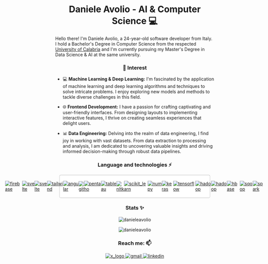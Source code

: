 <h1 align="center"> Daniele Avolio - AI & Computer Science 💻 </h1>

<p text-align="center">Hello there! I'm Daniele Avolio, a 24-year-old software developer from Italy. I hold a Bachelor's Degree in Computer Science from the respected <a href="https://informatica.unical.it">University of Calabria</a> and I'm currently pursuing my Master's Degree in Data Science & AI at the same university. </p>

<h3 align=center>📃 Interest </h3>

* 💻 **Machine Learning & Deep Learning:** I'm fascinated by the application of machine learning and deep learning algorithms and techniques to solve intricate problems. I enjoy exploring new models and methods to tackle diverse challenges in this field.

* 🌐 **Frontend Development:** I have a passion for crafting captivating and user-friendly interfaces. From designing layouts to implementing interactive features, I thrive on creating seamless experiences that delight users.

* 📊 **Data Engineering:** Delving into the realm of data engineering, I find joy in working with vast datasets. From data extraction to processing and analysis, I am dedicated to uncovering valuable insights and driving informed decision-making through robust data pipelines.


<h3 align=center> Language and technologies ⚡ </h3>

<div style="margin: 1em; padding: 1em; border-radius: 0.2em; box-shadow: 0px 0px 0px 0.2px black; background-color: white; display: flex; justify-content:center; align-items:center">
<!-- HTML / CSS -->
<a href="https://www.w3.org/html/" target="_blank" rel="noreferrer">
    <img src="https://raw.githubusercontent.com/devicons/devicon/master/icons/html5/html5-original-wordmark.svg" alt="html5" width="40" height="40"/>
</a>
<a href="https://www.w3schools.com/css/" target="_blank" rel="noreferrer">
    <img src="https://raw.githubusercontent.com/devicons/devicon/master/icons/css3/css3-original-wordmark.svg" alt="css3" width="40" height="40"/>
</a>

<!-- C++ -->
<a href="https://www.w3schools.com/cpp/" target="_blank" rel="noreferrer">
    <img src="https://raw.githubusercontent.com/devicons/devicon/master/icons/cplusplus/cplusplus-original.svg" alt="cplusplus" width="40" height="40"/>
</a>

<!-- Firebase -->
<a href="https://firebase.google.com/" target="_blank" rel="noreferrer">
    <img src="https://www.vectorlogo.zone/logos/firebase/firebase-icon.svg" alt="firebase" width="40" height="40"/>
</a>



<!-- Svelte-Kit -->
<a href="https://kit.svelte.dev/" target="_blank" rel="noreferrer">
    <img src="https://upload.wikimedia.org/wikipedia/commons/1/1b/Svelte_Logo.svg" alt="svelte" width="40" height="40"/>
</a>
<!-- Svelte -->
<a href="https://svelte.dev" target="_blank" rel="noreferrer">
    <img src="https://upload.wikimedia.org/wikipedia/commons/1/1b/Svelte_Logo.svg" alt="svelte" width="40" height="40"/>
</a>
  <!-- Tailwind CSS -->
    <a href="https://tailwindcss.com/" target="_blank" rel="noreferrer">
        <img src="https://www.svgrepo.com/show/374118/tailwind.svg" alt="tailwind" width="40" height="40"/>
    </a>


<!-- JavaScript -->
<a href="https://developer.mozilla.org/en-US/docs/Web/JavaScript" target="_blank" rel="noreferrer">
    <img src="https://raw.githubusercontent.com/devicons/devicon/master/icons/javascript/javascript-original.svg" alt="javascript" width="40" height="40"/>
</a>
<!-- TypeScript -->
<a href="https://www.typescriptlang.org/" target="_blank" rel="noreferrer">
    <img src="https://raw.githubusercontent.com/devicons/devicon/master/icons/typescript/typescript-original.svg" alt="typescript" width="40" height="40"/>
</a>
<!-- Angular -->
<a href="https://angular.io" target="_blank" rel="noreferrer">
    <img src="https://angular.io/assets/images/logos/angular/angular.svg" alt="angular" width="40" height="40"/>
</a>


<!-- Git -->
 <a href="https://git-scm.com/" target="_blank" rel="noreferrer">
     <img src="https://www.vectorlogo.zone/logos/git-scm/git-scm-icon.svg" alt="git" width="40" height="40"/>
</a>


<!-- Java -->
<a href="https://www.java.com" target="_blank" rel="noreferrer">
    <img src="https://raw.githubusercontent.com/devicons/devicon/master/icons/java/java-original.svg" alt="java" width="40" height="40"/>
</a>

<!-- Pentaho -->
<a href="https://www.hitachivantara.com/en-us/products/data-management-analytics/pentaho.html" target="_blank" rel="noreferrer">
    <img src="https://www.stonebranch.com/integration-hub/media/19/ee/83/1648220214/Pentaho%20Logo%20V2.svg" alt="pentaho" width="40" height="40"/>
</a>

<!-- Tableau -->
<a href="https://www.tableau.com/" target="_blank" rel="noreferrer">
    <img src="https://cdn.worldvectorlogo.com/logos/tableau-software.svg" alt="tableau" width="40" height="40"/>
</a>

<!-- Python -->
<a href="https://www.python.org" target="_blank" rel="noreferrer">
    <img src="https://raw.githubusercontent.com/devicons/devicon/master/icons/python/python-original.svg" alt="python" width="40" height="40"/>
</a>

<a href="https://www.nltk.org/" target="_blank" rel="noreferrer">
      <img src="https://miro.medium.com/v2/resize:fit:592/1*YM2HXc7f4v02pZBEO8h-qw.png" alt="nltk" width="40" height="40"/>
  </a>

<!-- Pandas -->
<a href="https://pandas.pydata.org/" target="_blank" rel="noreferrer">
    <img src="https://raw.githubusercontent.com/devicons/devicon/2ae2a900d2f041da66e950e4d48052658d850630/icons/pandas/pandas-original.svg" alt="pandas" width="40" height="40"/>
</a>
<!-- scikit-learn -->
<a href="https://scikit-learn.org/" target="_blank" rel="noreferrer">
    <img src="https://upload.wikimedia.org/wikipedia/commons/0/05/Scikit_learn_logo_small.svg" alt="scikit_learn" width="40" height="40"/>
</a>


<!-- NumPy -->
<a href="https://numpy.org/" target="_blank" rel="noreferrer">
    <img src="https://www.svgrepo.com/show/354127/numpy.svg" alt="numpy" width="40" height="40"/>
</a>

<!-- Keras -->
<a href="https://keras.io/" target="_blank" rel="noreferrer">
    <img src="https://upload.wikimedia.org/wikipedia/commons/c/c9/Keras_Logo.jpg" alt="keras" width="40" height="40"/>
</a>

<!-- TensorFlow -->
<a href="https://www.tensorflow.org" target="_blank" rel="noreferrer">
    <img src="https://www.vectorlogo.zone/logos/tensorflow/tensorflow-icon.svg" alt="tensorflow" width="40" height="40"/>
</a>

<a href="https://hadoop.apache.org/" target="_blank" rel="noreferrer">
       <img src="https://www.vectorlogo.zone/logos/apache_hadoop/apache_hadoop-icon.svg" alt="hadoop" width="40" height="40"/>
   </a>

 <!-- Hadoop -->
 <a href="https://hadoop.apache.org/" target="_blank" rel="noreferrer">
     <img src="https://www.vectorlogo.zone/logos/apache_hadoop/apache_hadoop-icon.svg" alt="hadoop" width="40" height="40"/>
 </a>
 <!-- MySQL -->
 <a href="https://www.mysql.com/" target="_blank" rel="noreferrer">
     <img src="https://raw.githubusercontent.com/devicons/devicon/master/icons/mysql/mysql-original-wordmark.svg" alt="mysql" width="40" height="40"/>
 </a>
 <!-- HBase -->
 <a href="https://hbase.apache.org/" target="_blank" rel="noreferrer">
     <img src="https://avatars.githubusercontent.com/u/49303554?v=4" alt="hbase" width="40" height="40"/>
 </a>
 <!-- Sqoop -->
 <a href="https://sqoop.apache.org/" target="_blank" rel="noreferrer">
     <img src="https://upload.wikimedia.org/wikipedia/commons/b/b4/Apache_Sqoop_logo.svg" alt="sqoop" width="40" height="40"/>
 </a>
 <!-- Spark -->
 <a href="https://spark.apache.org/" target="_blank" rel="noreferrer">
     <img src="https://upload.wikimedia.org/wikipedia/commons/thumb/f/f3/Apache_Spark_logo.svg/1200px-Apache_Spark_logo.svg.png" alt="spark" width="40" height="40"/>
 </a>

</div>


<h3 align="center"> Stats ✨ </h3>
<div>
 <p align="center"><img align="center" src="https://github-readme-stats.vercel.app/api/top-langs/?username=danieleavolio&layout=compact" alt="danieleavolio" /></p>
 <p align="center"><img align="center" src="https://github-readme-streak-stats.herokuapp.com/?user=danieleavolio" alt="danieleavolio" /></p>
</div>

<h3 align=center>Reach me: 📫 </h3> 
<div align="center">
    <!-- X Logo -->
    <a href="https://twitter.com/avolio_daniele" target="_blank" rel="noreferrer">
        <img src="https://upload.wikimedia.org/wikipedia/commons/thumb/5/5a/X_icon_2.svg/2048px-X_icon_2.svg.png" alt="x_logo" width="40" height="40"/>
    </a>
    <!-- Gmail -->
    <a href="mailto:daniele.avolio14@gmail.com" target="_blank" rel="noreferrer">
        <img src="https://upload.wikimedia.org/wikipedia/commons/thumb/7/7e/Gmail_icon_%282020%29.svg/2560px-Gmail_icon_%282020%29.svg.png" alt="gmail" width="40" height="40"/>
    </a>
    <!-- Linkedin -->
    <a href="https://www.linkedin.com/in/daniele-avolio-465aba145/" target="_blank" rel="noreferrer">
        <img src="https://upload.wikimedia.org/wikipedia/commons/thumb/c/ca/LinkedIn_logo_initials.png/480px-LinkedIn_logo_initials.png" alt="linkedin" width="40" height="40"/>
    </a>
</div>

<!--
 ![Haany's github stats](https://github-readme-stats.vercel.app/api?username=danieleavolio&show_icons=true&hide=[%22issues%22])
-->




